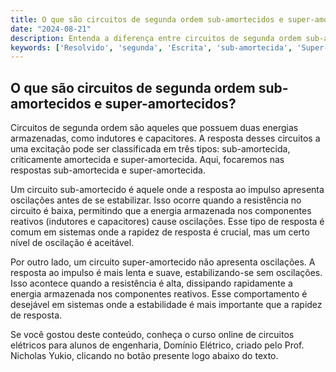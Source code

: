 ```yaml
---
title: O que são circuitos de segunda ordem sub-amortecidos e super-amortecidos?
date: "2024-08-21"
description: Entenda a diferença entre circuitos de segunda ordem sub-amortecidos e super-amortecidos.
keywords: ['Resolvido', 'segunda', 'Escrita', 'sub-amortecida', 'Super-amortecida', 'Segunda', 'Aplicação']
---
```


## O que são circuitos de segunda ordem sub-amortecidos e super-amortecidos?

Circuitos de segunda ordem são aqueles que possuem duas energias armazenadas, como indutores e capacitores. A resposta desses circuitos a uma excitação pode ser classificada em três tipos: sub-amortecida, criticamente amortecida e super-amortecida. Aqui, focaremos nas respostas sub-amortecida e super-amortecida.

Um circuito sub-amortecido é aquele onde a resposta ao impulso apresenta oscilações antes de se estabilizar. Isso ocorre quando a resistência no circuito é baixa, permitindo que a energia armazenada nos componentes reativos (indutores e capacitores) cause oscilações. Esse tipo de resposta é comum em sistemas onde a rapidez de resposta é crucial, mas um certo nível de oscilação é aceitável.

Por outro lado, um circuito super-amortecido não apresenta oscilações. A resposta ao impulso é mais lenta e suave, estabilizando-se sem oscilações. Isso acontece quando a resistência é alta, dissipando rapidamente a energia armazenada nos componentes reativos. Esse comportamento é desejável em sistemas onde a estabilidade é mais importante que a rapidez de resposta.

Se você gostou deste conteúdo, conheça o curso online de circuitos elétricos para alunos de engenharia, Domínio Elétrico, criado pelo Prof. Nicholas Yukio, clicando no botão presente logo abaixo do texto.